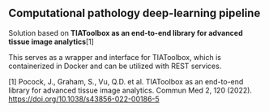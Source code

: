 ## Computational pathology deep-learning pipeline

Solution based on **TIAToolbox as an end-to-end library for advanced tissue image analytics**[1]

This serves as a wrapper and interface for TIAToolbox, which is containerized in Docker and can be utilized with REST services.



[1] Pocock, J., Graham, S., Vu, Q.D. et al. TIAToolbox as an end-to-end library for advanced tissue image analytics. Commun Med 2, 120 (2022). https://doi.org/10.1038/s43856-022-00186-5


